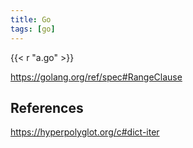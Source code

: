 ```yaml
---
title: Go
tags: [go]
---
```


{{< r "a.go" >}}

<https://golang.org/ref/spec#RangeClause>

## References

<https://hyperpolyglot.org/c#dict-iter>

